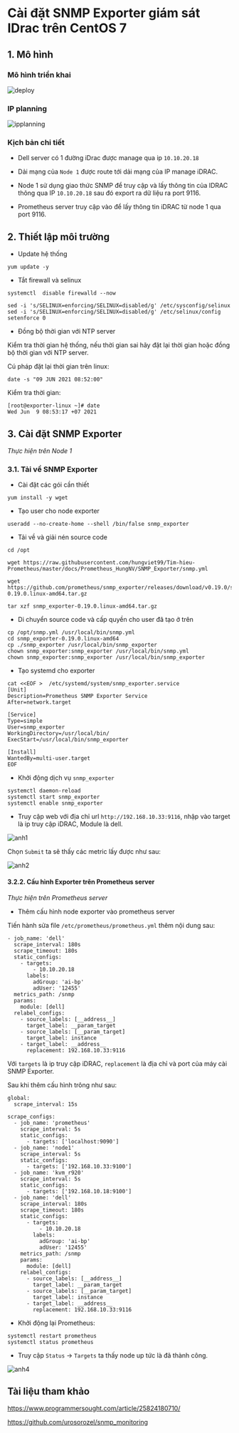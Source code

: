 # Cài đặt SNMP Exporter giám sát IDrac trên CentOS 7

## 1. Mô hình 

### Mô hình triển khai 

![deploy](./images/trienkhai1.png)

### IP planning 

![ipplanning](./images/ipplanning1.png)

### Kịch bản chi tiết

- Dell server có 1 đường iDrac được manage qua ip `10.10.20.18`

- Dải mạng của `Node 1` được route tới dải mạng của IP manage iDRAC.

- Node 1 sử dụng giao thức SNMP để truy cập và lấy thông tin của IDRAC thông qua IP `10.10.20.18` sau đó export ra dữ liệu ra port 9116.

- Prometheus server truy cập vào để lấy thông tin iDRAC từ node 1 qua port 9116.

## 2. Thiết lập môi trường

- Update hệ thống

```
yum update -y
```
 
- Tắt firewall và selinux

```
systemctl  disable firewalld --now
```

```
sed -i 's/SELINUX=enforcing/SELINUX=disabled/g' /etc/sysconfig/selinux
sed -i 's/SELINUX=enforcing/SELINUX=disabled/g' /etc/selinux/config
setenforce 0
```

- Đồng bộ thời gian với NTP server

Kiểm tra thời gian hệ thống, nếu thời gian sai hãy đặt lại thời gian hoặc đồng bộ thời gian với NTP server.

Cú pháp đặt lại thời gian trên linux:

```
date -s "09 JUN 2021 08:52:00"
```

Kiểm tra thời gian:

```
[root@exporter-linux ~]# date
Wed Jun  9 08:53:17 +07 2021
```

## 3. Cài đặt SNMP Exporter

*Thực hiện trên Node 1*

### 3.1. Tải về SNMP Exporter

-  Cài đặt các gói cần thiết

```
yum install -y wget
```

- Tạo user cho node exporter

```
useradd --no-create-home --shell /bin/false snmp_exporter
```

- Tải về và giải nén source code

```
cd /opt

wget https://raw.githubusercontent.com/hungviet99/Tim-hieu-Prometheus/master/docs/Prometheus_HungNV/SNMP_Exporter/snmp.yml

wget https://github.com/prometheus/snmp_exporter/releases/download/v0.19.0/snmp_exporter-0.19.0.linux-amd64.tar.gz

tar xzf snmp_exporter-0.19.0.linux-amd64.tar.gz
```

- Di chuyển source code và cấp quyền cho user đã tạo ở trên

```
cp /opt/snmp.yml /usr/local/bin/snmp.yml
cd snmp_exporter-0.19.0.linux-amd64
cp ./snmp_exporter /usr/local/bin/snmp_exporter
chown snmp_exporter:snmp_exporter /usr/local/bin/snmp.yml
chown snmp_exporter:snmp_exporter /usr/local/bin/snmp_exporter
```

- Tạo systemd cho exporter

```
cat <<EOF >  /etc/systemd/system/snmp_exporter.service
[Unit]
Description=Prometheus SNMP Exporter Service
After=network.target

[Service]
Type=simple
User=snmp_exporter
WorkingDirectory=/usr/local/bin/
ExecStart=/usr/local/bin/snmp_exporter

[Install]
WantedBy=multi-user.target
EOF
```

- Khởi động dịch vụ `snmp_exporter`

```
systemctl daemon-reload
systemctl start snmp_exporter
systemctl enable snmp_exporter
```

- Truy cập web với địa chỉ url `http://192.168.10.33:9116`, nhập vào target là ip truy cập iDRAC, Module là dell.

![anh1](./images/idrac2.png)

Chọn `Submit` ta sẽ thấy các metric lấy được như sau:

![anh2](./images/idrac3.png)

#### 3.2.2. Cấu hình Exporter trên Prometheus server

*Thực hiện trên Prometheus server*

- Thêm cấu hình node exporter vào prometheus server

Tiến hành sửa file `/etc/prometheus/prometheus.yml` thêm nội dung sau:

```
- job_name: 'dell'
  scrape_interval: 180s
  scrape_timeout: 180s
  static_configs:
    - targets:
        - 10.10.20.18
      labels:
        adGroup: 'ai-bp'
        adUser: '12455'
  metrics_path: /snmp
  params:
    module: [dell]
  relabel_configs:
    - source_labels: [__address__]
      target_label: __param_target
    - source_labels: [__param_target]
      target_label: instance
    - target_label: __address__
      replacement: 192.168.10.33:9116
```

Với `targets` là ip truy cập iDRAC, `replacement` là địa chỉ và port của máy cài SNMP Exporter.

Sau khi thêm cấu hình trông như sau:

```
global:
  scrape_interval: 15s

scrape_configs:
  - job_name: 'prometheus'
    scrape_interval: 5s
    static_configs:
      - targets: ['localhost:9090']
  - job_name: 'node1'
    scrape_interval: 5s
    static_configs:
      - targets: ['192.168.10.33:9100']
  - job_name: 'kvm_r920'
    scrape_interval: 5s
    static_configs:
      - targets: ['192.168.10.18:9100']
  - job_name: 'dell'
    scrape_interval: 180s
    scrape_timeout: 180s
    static_configs:
      - targets:
          - 10.10.20.18
        labels:
          adGroup: 'ai-bp'
          adUser: '12455'
    metrics_path: /snmp
    params:
      module: [dell]
    relabel_configs:
      - source_labels: [__address__]
        target_label: __param_target
      - source_labels: [__param_target]
        target_label: instance
      - target_label: __address__
        replacement: 192.168.10.33:9116
```

- Khởi động lại Prometheus:

```
systemctl restart prometheus
systemctl status prometheus
```

- Truy cập `Status` -> `Targets` ta thấy node up tức là đã thành công.

![anh4](./images/idrac4.png)

## Tài liệu tham khảo 

https://www.programmersought.com/article/25824180710/

https://github.com/urosorozel/snmp_monitoring